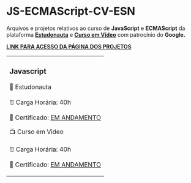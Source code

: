 <h1>JS-ECMAScript-CV-ESN</h1>

<p>Arquivos e projetos relativos ao curso de <strong>JavaScript</strong> e <strong>ECMAScript</strong> da plataforma <a href="https://www.estudonauta.com/curso/javascript/" target="_blank"><strong>Estudonauta</strong></a> e <a href="https://www.cursoemvideo.com/curso/javascript/" target="_blank"><strong>Curso em Vídeo</strong></a> com patrocínio do <strong>Google<strong>.

<p> <a href="https://yasminelima.github.io/JS-ECMAscript-CV-ESN/" target="_blank">LINK PARA ACESSO DA PÁGINA DOS PROJETOS</a></p>

<table>
    <tr>
        <td>
        <h3>Javascript</h3>
        <p>🚀  Estudonauta <br><br> ⏰ Carga Horária: 40h<br><br> 📜 Certificado: <a href="" target="_blank">EM ANDAMENTO</a></p>
        <p>📺  Curso em Video <br><br> ⏰ Carga Horária: 40h<br><br> 📜 Certificado: <a href="" target="_blank">EM ANDAMENTO</a></p>
        </td>
    </tr>
